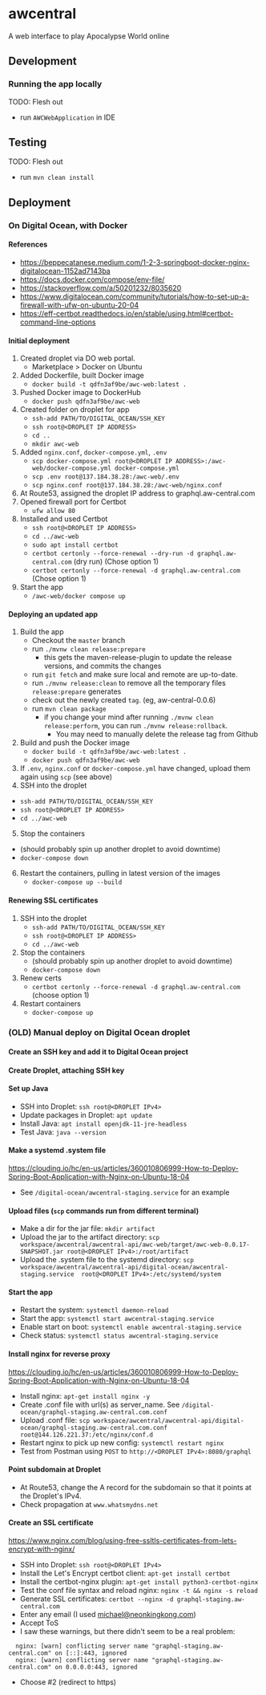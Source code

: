 [![<mersiades>](https://circleci.com/gh/mersiades/awcentral.svg?style=svg&circle-token=a03c2f7515d94f5c89541091557b734860340ddc)](https://app.circleci.com/pipelines/github/mersiades/awcentral)

# awcentral
A web interface to play Apocalypse World online

## Development

### Running the app locally

TODO: Flesh out
- run `AWCWebApplication` in IDE
    
## Testing

TODO: Flesh out
- run `mvn clean install`

## Deployment

### On Digital Ocean, with Docker

#### References

- https://beppecatanese.medium.com/1-2-3-springboot-docker-nginx-digitalocean-1152ad7143ba
- https://docs.docker.com/compose/env-file/
- https://stackoverflow.com/a/50201232/8035620
- https://www.digitalocean.com/community/tutorials/how-to-set-up-a-firewall-with-ufw-on-ubuntu-20-04
- https://eff-certbot.readthedocs.io/en/stable/using.html#certbot-command-line-options

#### Initial deployment

1. Created droplet via DO web portal. 
   - Marketplace > Docker on Ubuntu
2. Added Dockerfile, built Docker image
   - `docker build -t qdfn3af9be/awc-web:latest .`
3. Pushed Docker image to DockerHub
   - `docker push qdfn3af9be/awc-web`
4. Created folder on droplet for app
   - `ssh-add PATH/TO/DIGITAL_OCEAN/SSH_KEY`
   - `ssh root@<DROPLET IP ADDRESS>`
   - `cd ..`
   - `mkdir awc-web`
5. Added `nginx.conf`, `docker-compose.yml`, `.env`
   - `scp docker-compose.yml root@<DROPLET IP ADDRESS>:/awc-web/docker-compose.yml
     docker-compose.yml`
   - `scp .env root@137.184.38.28:/awc-web/.env`
   - `scp nginx.conf root@137.184.38.28:/awc-web/nginx.conf`
6. At Route53, assigned the droplet IP address to graphql.aw-central.com
7. Opened firewall port for Certbot
   - `ufw allow 80`
8. Installed and used Certbot
   - `ssh root@<DROPLET IP ADDRESS>`
   - `cd ../awc-web`
   - `sudo apt install certbot`
   - `certbot certonly --force-renewal --dry-run -d graphql.aw-central.com` (dry run) (Chose option 1)
   - `certbot certonly --force-renewal -d graphql.aw-central.com` (Chose option 1)
9. Start the app
   - `/awc-web/docker compose up`

#### Deploying an updated app
1. Build the app
   - Checkout the `master` branch
   - run `./mvnw clean release:prepare`
     - this gets the maven-release-plugin to update the release versions, and commits the changes
   - run `git fetch` and make sure local and remote are up-to-date.
   - run `./mvnw release:clean` to remove all the temporary files `release:prepare` generates
   - check out the newly created `tag`. (eg, aw-central-0.0.6)
   - run `mvn clean package`
     - if you change your mind after running `./mvnw clean release:perform`, you can run `./mvnw release:rollback`.
       - You may need to manually delete the release tag from Github
2. Build and push the Docker image
   - `docker build -t qdfn3af9be/awc-web:latest .`
   - `docker push qdfn3af9be/awc-web`
3. If `.env`, `nginx.conf` or `docker-compose.yml` have changed, upload them again using `scp` (see above)
4. SSH into the droplet
  - `ssh-add PATH/TO/DIGITAL_OCEAN/SSH_KEY`
  - `ssh root@<DROPLET IP ADDRESS>`
  - `cd ../awc-web`
5. Stop the containers
  - (should probably spin up another droplet to avoid downtime)
  - `docker-compose down`
6. Restart the containers, pulling in latest version of the images
   - `docker-compose up --build`

#### Renewing SSL certificates
1. SSH into the droplet
   - `ssh-add PATH/TO/DIGITAL_OCEAN/SSH_KEY`
   - `ssh root@<DROPLET IP ADDRESS>`
   - `cd ../awc-web`
2. Stop the containers
   - (should probably spin up another droplet to avoid downtime)
   - `docker-compose down`
3. Renew certs 
   - `certbot certonly --force-renewal -d graphql.aw-central.com` (choose option 1)
4. Restart containers
   - `docker-compose up`

### (OLD) Manual deploy on Digital Ocean droplet 
#### Create an SSH key and add it to Digital Ocean project
#### Create Droplet, attaching SSH key
#### Set up Java

- SSH into Droplet: `ssh root@<DROPLET IPv4>`
- Update packages in Droplet: `apt update`
- Install Java: `apt install openjdk-11-jre-headless`
- Test Java: `java --version`

#### Make a systemd .system file
https://clouding.io/hc/en-us/articles/360010806999-How-to-Deploy-Spring-Boot-Application-with-Nginx-on-Ubuntu-18-04
- See `/digital-ocean/awcentral-staging.service` for an example

#### Upload files (`scp` commands run from different terminal)

- Make a dir for the jar file: `mkdir artifact`
- Upload the jar to the artifact directory: `scp workspace/awcentral/awcentral-api/awc-web/target/awc-web-0.0.17-SNAPSHOT.jar root@<DROPLET IPv4>:/root/artifact`
- Upload the .system file to the systemd directory: `scp workspace/awcentral/awcentral-api/digital-ocean/awcentral-staging.service  root@<DROPLET IPv4>:/etc/systemd/system`

#### Start the app

- Restart the system: `systemctl daemon-reload`
- Start the app: `systemctl start awcentral-staging.service`
- Enable start on boot: `systemctl enable awcentral-staging.service`
- Check status: `systemctl status awcentral-staging.service`

#### Install nginx for reverse proxy
https://clouding.io/hc/en-us/articles/360010806999-How-to-Deploy-Spring-Boot-Application-with-Nginx-on-Ubuntu-18-04

- Install nginx: `apt-get install nginx -y`
- Create .conf file with url(s) as server_name. See `/digital-ocean/graphql-staging.aw-central.com.conf`
- Upload .conf file: `scp workspace/awcentral/awcentral-api/digital-ocean/graphql-staging.aw-central.com.conf  root@144.126.221.37:/etc/nginx/conf.d`
- Restart nginx to pick up new config: `systemctl restart nginx`
- Test from Postman using `POST` to `http://<DROPLET IPv4>:8080/graphql`

#### Point subdomain at Droplet

- At Route53, change the A record for the subdomain so that it points at the Droplet's IPv4.
- Check propagation at `www.whatsmydns.net`

#### Create an SSL certificate
https://www.nginx.com/blog/using-free-ssltls-certificates-from-lets-encrypt-with-nginx/

- SSH into Droplet: `ssh root@<DROPLET IPv4>`
- Install the Let's Encrypt certbot client: `apt-get install certbot`
- Install the certbot-nginx plugin: `apt-get install python3-certbot-nginx`
- Test the conf file syntax and reload nginx: `nginx -t && nginx -s reload`
- Generate SSL certificates: `certbot --nginx -d graphql-staging.aw-central.com`
- Enter any email (I used michael@neonkingkong.com)
- Accept ToS
- I saw these warnings, but there didn't seem to be a real problem:

```
  nginx: [warn] conflicting server name "graphql-staging.aw-central.com" on [::]:443, ignored
  nginx: [warn] conflicting server name "graphql-staging.aw-central.com" on 0.0.0.0:443, ignored
```

- Choose #2 (redirect to https)